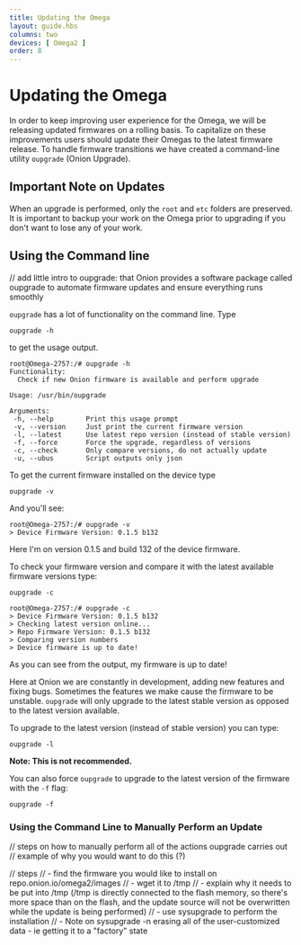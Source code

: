 ```yaml
---
title: Updating the Omega
layout: guide.hbs
columns: two
devices: [ Omega2 ]
order: 8
---
```


# Updating the Omega

In order to keep improving user experience for the Omega, we will be releasing updated firmwares on a rolling basis. To capitalize on these improvements users should update their Omegas to the latest firmware release. To handle firmware transitions we have created a command-line utility `oupgrade` (Onion Upgrade).

## Important Note on Updates

When an upgrade is performed, only the `root` and `etc` folders are preserved. It is important to backup your work on the Omega prior to upgrading if you don't want to lose any of your work.



## Using the Command line

// add little intro to oupgrade: that Onion provides a software package called oupgrade to automate firmware updates and ensure everything runs smoothly

`oupgrade` has a lot of functionality on the command line. Type
```
oupgrade -h
```

to get the usage output.

```
root@Omega-2757:/# oupgrade -h
Functionality:
  Check if new Onion firmware is available and perform upgrade

Usage: /usr/bin/oupgrade

Arguments:
 -h, --help        Print this usage prompt
 -v, --version     Just print the current firmware version
 -l, --latest      Use latest repo version (instead of stable version)
 -f, --force       Force the upgrade, regardless of versions
 -c, --check       Only compare versions, do not actually update
 -u, --ubus        Script outputs only json
```


To get the current firmware installed on the device type
```
oupgrade -v
```

And you'll see:
```
root@Omega-2757:/# oupgrade -v
> Device Firmware Version: 0.1.5 b132
```

Here I'm on version 0.1.5 and build 132 of the device firmware.

To check your firmware version and compare it with the latest available firmware versions type:
```
oupgrade -c
```

```
root@Omega-2757:/# oupgrade -c
> Device Firmware Version: 0.1.5 b132
> Checking latest version online...
> Repo Firmware Version: 0.1.5 b132
> Comparing version numbers
> Device firmware is up to date!
```

As you can see from the output, my firmware is up to date!

Here at Onion we are constantly in development, adding new features and fixing bugs. Sometimes the features we make cause the firmware to be unstable. `oupgrade` will only upgrade to the latest stable version as opposed to the latest version available.

To upgrade to the latest version (instead of stable version) you can type:
```
oupgrade -l
```
**Note: This is not recommended.**


You can also force `oupgrade` to upgrade to the latest version of the firmware with the `-f` flag:
```
oupgrade -f
```


### Using the Command Line to Manually Perform an Update

// steps on how to manually perform all of the actions oupgrade carries out
// example of why you would want to do this (?)

// steps
// - find the firmware you would like to install on repo.onion.io/omega2/images
// - wget it to /tmp
//   - explain why it needs to be put into /tmp (/tmp is directly connected to the flash memory, so there's more space than on the flash, and the update source will not be overwritten while the update is being performed)
// - use sysupgrade to perform the installation
//  - Note on sysupgrade -n erasing all of the user-customized data - ie getting it to a "factory" state
